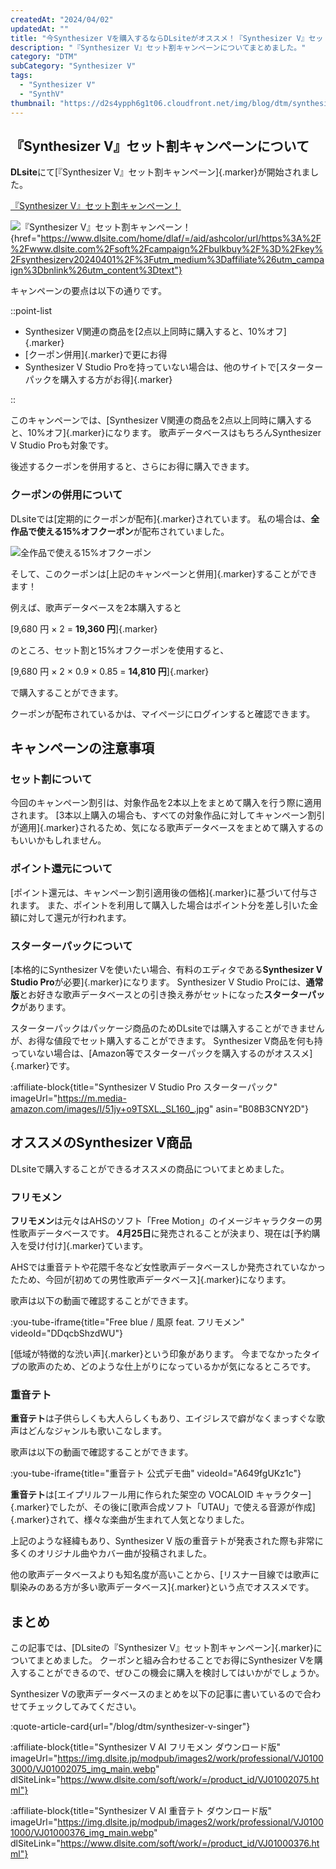 ```yaml
---
createdAt: "2024/04/02"
updatedAt: ""
title: "今Synthesizer Vを購入するならDLsiteがオススメ！『Synthesizer V』セット割キャンペーンについて解説【5/8まで】"
description: "『Synthesizer V』セット割キャンペーンについてまとめました。"
category: "DTM"
subCategory: "Synthesizer V"
tags:
  - "Synthesizer V"
  - "SynthV"
thumbnail: "https://d2s4ypph6g1t06.cloudfront.net/img/blog/dtm/synthesizer-v/thumbnail.png"
---
```


## 『Synthesizer V』セット割キャンペーンについて

**DLsite**にて[『Synthesizer V』セット割キャンペーン]{.marker}が開始されました。

<a rel="noopener sponsored" href="https://www.dlsite.com/home/dlaf/=/aid/ashcolor/url/https%3A%2F%2Fwww.dlsite.com%2Fsoft%2Fcampaign%2Fbulkbuy%2F%3D%2Fkey%2Fsynthesizerv20240401%2F%3Futm_medium%3Daffiliate%26utm_campaign%3Dbnlink%26utm_content%3Dtext" target="_blank">『Synthesizer V』セット割キャンペーン！</a>

![『Synthesizer V』セット割キャンペーン！](https://d2s4ypph6g1t06.cloudfront.net/img/blog/dtm/synthesizer-v-dlsite-campaign/campaign.png){href="https://www.dlsite.com/home/dlaf/=/aid/ashcolor/url/https%3A%2F%2Fwww.dlsite.com%2Fsoft%2Fcampaign%2Fbulkbuy%2F%3D%2Fkey%2Fsynthesizerv20240401%2F%3Futm_medium%3Daffiliate%26utm_campaign%3Dbnlink%26utm_content%3Dtext"}

キャンペーンの要点は以下の通りです。

::point-list

- Synthesizer V関連の商品を[2点以上同時に購入すると、10%オフ]{.marker}
- [クーポン併用]{.marker}で更にお得
- Synthesizer V Studio Proを持っていない場合は、他のサイトで[スターターパックを購入する方がお得]{.marker}

::

このキャンペーンでは、[Synthesizer V関連の商品を2点以上同時に購入すると、10%オフ]{.marker}になります。
歌声データベースはもちろんSynthesizer V Studio Proも対象です。

後述するクーポンを併用すると、さらにお得に購入できます。

### クーポンの併用について

DLsiteでは[定期的にクーポンが配布]{.marker}されています。
私の場合は、**全作品で使える15%オフクーポン**が配布されていました。

![全作品で使える15%オフクーポン](https://d2s4ypph6g1t06.cloudfront.net/img/blog/dtm/synthesizer-v-dlsite-campaign/coupon.png)

そして、このクーポンは[上記のキャンペーンと併用]{.marker}することができます！

例えば、歌声データベースを2本購入すると

[9,680 円 × 2 = **19,360 円**]{.marker}

のところ、セット割と15%オフクーポンを使用すると、

[9,680 円 × 2 × 0.9 × 0.85 = **14,810 円**]{.marker}

で購入することができます。

クーポンが配布されているかは、マイページにログインすると確認できます。

## キャンペーンの注意事項

### セット割について

今回のキャンペーン割引は、対象作品を2本以上をまとめて購入を行う際に適用されます。
[3本以上購入の場合も、すべての対象作品に対してキャンペーン割引が適用]{.marker}されるため、気になる歌声データベースをまとめて購入するのもいいかもしれません。

### ポイント還元について

[ポイント還元は、キャンペーン割引適用後の価格]{.marker}に基づいて付与されます。
また、ポイントを利用して購入した場合はポイント分を差し引いた金額に対して還元が行われます。

### スターターパックについて

[本格的にSynthesizer Vを使いたい場合、有料のエディタである**Synthesizer V Studio Pro**が必要]{.marker}になります。
Synthesizer V Studio Proには、**通常版**とお好きな歌声データベースとの引き換え券がセットになった**スターターパック**があります。

スターターパックはパッケージ商品のためDLsiteでは購入することができませんが、お得な値段でセット購入することができます。
Synthesizer V商品を何も持っていない場合は、[Amazon等でスターターパックを購入するのがオススメ]{.marker}です。

:affiliate-block{title="Synthesizer V Studio Pro スターターパック" imageUrl="https://m.media-amazon.com/images/I/51jy+o9TSXL._SL160_.jpg" asin="B08B3CNY2D"}

## オススメのSynthesizer V商品

DLsiteで購入することができるオススメの商品についてまとめました。

### フリモメン

**フリモメン**は元々はAHSのソフト「Free Motion」のイメージキャラクターの男性歌声データベースです。
**4月25日**に発売されることが決まり、現在は[予約購入を受け付け]{.marker}ています。

AHSでは重音テトや花隈千冬など女性歌声データベースしか発売されていなかったため、今回が[初めての男性歌声データベース]{.marker}になります。

歌声は以下の動画で確認することができます。

:you-tube-iframe{title="Free blue / 風原 feat. フリモメン" videoId="DDqcbShzdWU"}

[低域が特徴的な渋い声]{.marker}という印象があります。
今までなかったタイプの歌声のため、どのような仕上がりになっているかが気になるところです。

### 重音テト

**重音テト**は子供らしくも大人らしくもあり、エイジレスで癖がなくまっすぐな歌声はどんなジャンルも歌いこなします。

歌声は以下の動画で確認することができます。

:you-tube-iframe{title="重音テト 公式デモ曲" videoId="A649fgUKz1c"}

**重音テト**は[エイプリルフール用に作られた架空の VOCALOID キャラクター]{.marker}でしたが、その後に[歌声合成ソフト「UTAU」で使える音源が作成]{.marker}されて、様々な楽曲が生まれて人気となりました。

上記のような経緯もあり、Synthesizer V 版の重音テトが発表された際も非常に多くのオリジナル曲やカバー曲が投稿されました。

他の歌声データベースよりも知名度が高いことから、[リスナー目線では歌声に馴染みのある方が多い歌声データベース]{.marker}という点でオススメです。

## まとめ

この記事では、[DLsiteの『Synthesizer V』セット割キャンペーン]{.marker}についてまとめました。
クーポンと組み合わせることでお得にSynthesizer Vを購入することができるので、ぜひこの機会に購入を検討してはいかがでしょうか。

Synthesizer Vの歌声データベースのまとめを以下の記事に書いているので合わせてチェックしてみてください。

:quote-article-card{url="/blog/dtm/synthesizer-v-singer"}

:affiliate-block{title="Synthesizer V AI フリモメン ダウンロード版" imageUrl="https://img.dlsite.jp/modpub/images2/work/professional/VJ01003000/VJ01002075_img_main.webp" dlSiteLink="https://www.dlsite.com/soft/work/=/product_id/VJ01002075.html"}

:affiliate-block{title="Synthesizer V AI 重音テト ダウンロード版" imageUrl="https://img.dlsite.jp/modpub/images2/work/professional/VJ01001000/VJ01000376_img_main.webp" dlSiteLink="https://www.dlsite.com/soft/work/=/product_id/VJ01000376.html"}
